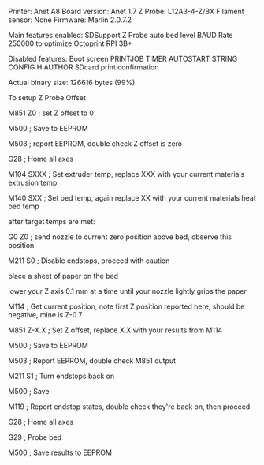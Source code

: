 Printer: Anet A8
Board version: Anet 1.7
Z Probe: L12A3-4-Z/BX
Filament sensor: None
Firmware: Marlin 2.0.7.2

Main features enabled:
SDSupport
Z Probe auto bed level
BAUD Rate 250000 to optimize Octoprint RPI 3B+

Disabled features:
Boot screen
PRINTJOB TIMER AUTOSTART
STRING CONFIG H AUTHOR
SDcard print confirmation

Actual binary size: 126616 bytes (99%)


To setup Z Probe Offset

M851 Z0 ; set Z offset to 0

M500 ; Save to EEPROM

M503 ; report EEPROM, double check Z offset is zero

G28 ; Home all axes

M104 SXXX ; Set extruder temp, replace XXX with your current materials extrusion temp

M140 SXX ; Set bed temp, again replace XX with your current materials heat bed temp

after target temps are met:

G0 Z0 ; send nozzle to current zero position above bed, observe this position

M211 S0 ; Disable endstops, proceed with caution

place a sheet of paper on the bed

lower your Z axis 0.1 mm at a time until your nozzle lightly grips the paper

M114 ; Get current position, note first Z position reported here, should be negative, mine is Z-0.7

M851 Z-X.X ; Set Z offset, replace X.X with your results from M114

M500 ; Save to EEPROM

M503 ; Report EEPROM, double check M851 output

M211 S1 ; Turn endstops back on

M500 ; Save

M119 ; Report endstop states, double check they're back on, then proceed

G28 ; Home all axes

G29 ; Probe bed

M500 ; Save results to EEPROM